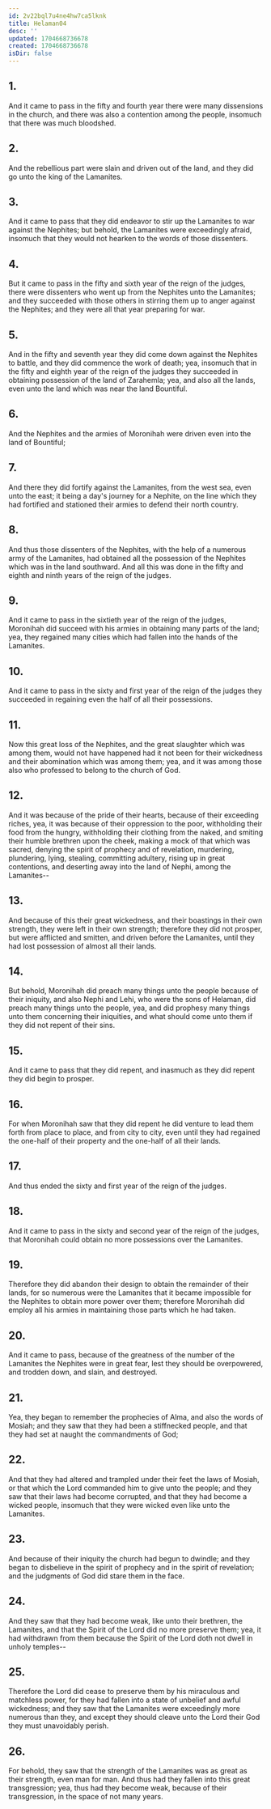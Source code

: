 ```yaml
---
id: 2v22bql7u4ne4hw7ca5lknk
title: Helaman04
desc: ''
updated: 1704668736678
created: 1704668736678
isDir: false
---
```

## 1.
And it came to pass in the fifty and fourth year there were many dissensions in the church, and there was also a contention among the people, insomuch that there was much bloodshed.
## 2.
And the rebellious part were slain and driven out of the land, and they did go unto the king of the Lamanites.
## 3.
And it came to pass that they did endeavor to stir up the Lamanites to war against the Nephites; but behold, the Lamanites were exceedingly afraid, insomuch that they would not hearken to the words of those dissenters.
## 4.
But it came to pass in the fifty and sixth year of the reign of the judges, there were dissenters who went up from the Nephites unto the Lamanites; and they succeeded with those others in stirring them up to anger against the Nephites; and they were all that year preparing for war.
## 5.
And in the fifty and seventh year they did come down against the Nephites to battle, and they did commence the work of death; yea, insomuch that in the fifty and eighth year of the reign of the judges they succeeded in obtaining possession of the land of Zarahemla; yea, and also all the lands, even unto the land which was near the land Bountiful.
## 6.
And the Nephites and the armies of Moronihah were driven even into the land of Bountiful;
## 7.
And there they did fortify against the Lamanites, from the west sea, even unto the east; it being a day's journey for a Nephite, on the line which they had fortified and stationed their armies to defend their north country.
## 8.
And thus those dissenters of the Nephites, with the help of a numerous army of the Lamanites, had obtained all the possession of the Nephites which was in the land southward. And all this was done in the fifty and eighth and ninth years of the reign of the judges.
## 9.
And it came to pass in the sixtieth year of the reign of the judges, Moronihah did succeed with his armies in obtaining many parts of the land; yea, they regained many cities which had fallen into the hands of the Lamanites.
## 10.
And it came to pass in the sixty and first year of the reign of the judges they succeeded in regaining even the half of all their possessions.
## 11.
Now this great loss of the Nephites, and the great slaughter which was among them, would not have happened had it not been for their wickedness and their abomination which was among them; yea, and it was among those also who professed to belong to the church of God.
## 12.
And it was because of the pride of their hearts, because of their exceeding riches, yea, it was because of their oppression to the poor, withholding their food from the hungry, withholding their clothing from the naked, and smiting their humble brethren upon the cheek, making a mock of that which was sacred, denying the spirit of prophecy and of revelation, murdering, plundering, lying, stealing, committing adultery, rising up in great contentions, and deserting away into the land of Nephi, among the Lamanites--
## 13.
And because of this their great wickedness, and their boastings in their own strength, they were left in their own strength; therefore they did not prosper, but were afflicted and smitten, and driven before the Lamanites, until they had lost possession of almost all their lands.
## 14.
But behold, Moronihah did preach many things unto the people because of their iniquity, and also Nephi and Lehi, who were the sons of Helaman, did preach many things unto the people, yea, and did prophesy many things unto them concerning their iniquities, and what should come unto them if they did not repent of their sins.
## 15.
And it came to pass that they did repent, and inasmuch as they did repent they did begin to prosper.
## 16.
For when Moronihah saw that they did repent he did venture to lead them forth from place to place, and from city to city, even until they had regained the one-half of their property and the one-half of all their lands.
## 17.
And thus ended the sixty and first year of the reign of the judges.
## 18.
And it came to pass in the sixty and second year of the reign of the judges, that Moronihah could obtain no more possessions over the Lamanites.
## 19.
Therefore they did abandon their design to obtain the remainder of their lands, for so numerous were the Lamanites that it became impossible for the Nephites to obtain more power over them; therefore Moronihah did employ all his armies in maintaining those parts which he had taken.
## 20.
And it came to pass, because of the greatness of the number of the Lamanites the Nephites were in great fear, lest they should be overpowered, and trodden down, and slain, and destroyed.
## 21.
Yea, they began to remember the prophecies of Alma, and also the words of Mosiah; and they saw that they had been a stiffnecked people, and that they had set at naught the commandments of God;
## 22.
And that they had altered and trampled under their feet the laws of Mosiah, or that which the Lord commanded him to give unto the people; and they saw that their laws had become corrupted, and that they had become a wicked people, insomuch that they were wicked even like unto the Lamanites.
## 23.
And because of their iniquity the church had begun to dwindle; and they began to disbelieve in the spirit of prophecy and in the spirit of revelation; and the judgments of God did stare them in the face.
## 24.
And they saw that they had become weak, like unto their brethren, the Lamanites, and that the Spirit of the Lord did no more preserve them; yea, it had withdrawn from them because the Spirit of the Lord doth not dwell in unholy temples--
## 25.
Therefore the Lord did cease to preserve them by his miraculous and matchless power, for they had fallen into a state of unbelief and awful wickedness; and they saw that the Lamanites were exceedingly more numerous than they, and except they should cleave unto the Lord their God they must unavoidably perish.
## 26.
For behold, they saw that the strength of the Lamanites was as great as their strength, even man for man. And thus had they fallen into this great transgression; yea, thus had they become weak, because of their transgression, in the space of not many years.
